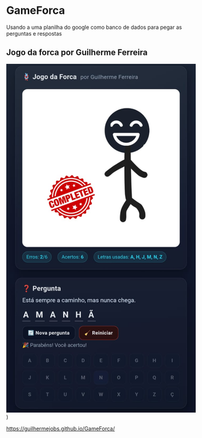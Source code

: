# GameForca
Usando a uma planilha do google como banco de dados para pegar as perguntas e respostas

## Jogo da forca por Guilherme Ferreira 
![](https://raw.githubusercontent.com/GuilhermeJobs/GameForca/refs/heads/main/capa.png))

https://guilhermejobs.github.io/GameForca/
